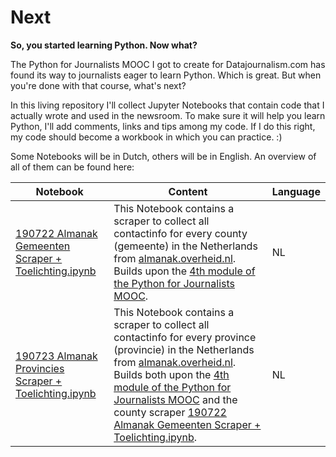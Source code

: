 # Next
**So, you started learning Python. Now what?**

The Python for Journalists MOOC I got to create for Datajournalism.com has found its way to journalists eager to learn Python. Which is great. But when you're done with that course, what's next?

In this living repository I'll collect Jupyter Notebooks that contain code that I actually wrote and used in the newsroom. To make sure it will help you learn Python, I'll add comments, links and tips among my code. If I do this right, my code should become a workbook in which you can practice. :)

Some Notebooks will be in Dutch, others will be in English. An overview of all of them can be found here:


| Notebook                                        | Content                                                                                                                                                                                             | Language |
|------------------------------------------------------|-----------------------------------------------------------------------------------------------------------------------------------------------------------------------------------------------------|----------|
| [190722 Almanak Gemeenten Scraper + Toelichting.ipynb](https://github.com/winnydejong/next/blob/master/190722%20Almanak%20Gemeenten%20Scraper%20%2B%20Toelichting.ipynb) | This Notebook contains a scraper to collect all contactinfo for every county (gemeente) in the Netherlands from [almanak.overheid.nl](https://almanak.overheid.nl/). Builds upon the [4th module of the Python for Journalists MOOC](https://datajournalism.com/watch/python-for-journalists). | NL       |
| [190723 Almanak Provincies Scraper + Toelichting.ipynb](https://github.com/winnydejong/next/blob/master/190723%20Almanak%20Provincies%20Scraper%20%2B%20Toelichting.ipynb) | This Notebook contains a scraper to collect all contactinfo for every province (provincie) in the Netherlands from [almanak.overheid.nl](https://almanak.overheid.nl/). Builds both upon the [4th module of the Python for Journalists MOOC](https://datajournalism.com/watch/python-for-journalists) and the county scraper [190722 Almanak Gemeenten Scraper + Toelichting.ipynb](https://github.com/winnydejong/next/blob/master/190722%20Almanak%20Gemeenten%20Scraper%20%2B%20Toelichting.ipynb). | NL       |
